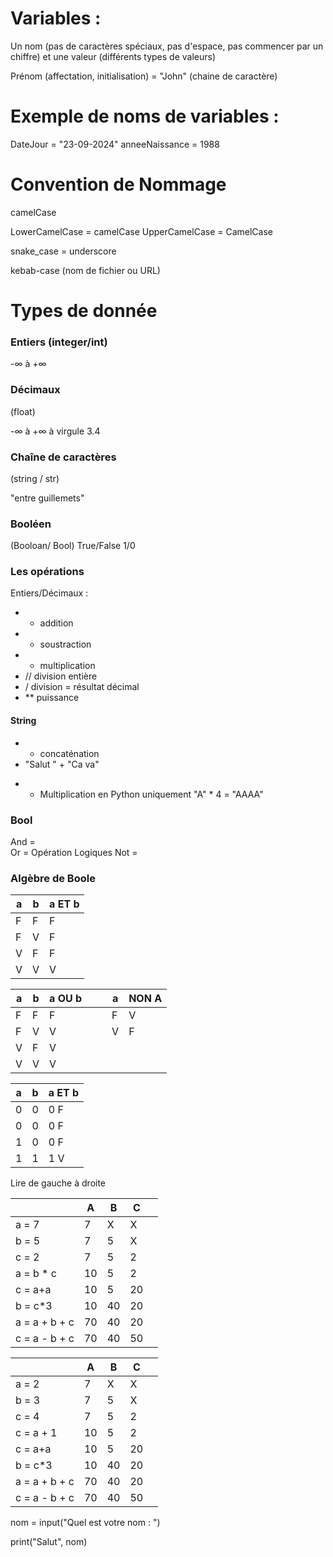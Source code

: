 # Variables :

Un nom (pas de caractères spéciaux, pas d'espace, pas commencer par un chiffre) et une valeur (différents types de valeurs)

Prénom (affectation, initialisation) = "John" (chaine de caractère)

# Exemple de noms de variables :

DateJour = "23-09-2024"
anneeNaissance = 1988

# Convention de Nommage

camelCase

LowerCamelCase = camelCase
UpperCamelCase = CamelCase

snake_case = underscore

kebab-case (nom de fichier ou URL)

# Types de donnée

### Entiers (integer/int)
-∞ à +∞

### Décimaux
(float)

-∞ à +∞
à virgule 
3.4

### Chaîne de caractères

(string / str)

"entre guillemets"

### Booléen
(Booloan/ Bool)
True/False 
1/0

### Les opérations

Entiers/Décimaux :
- + addition
- - soustraction
- * multiplication
- // division entière 
- / division = résultat décimal
- ** puissance

#### String
- + concaténation
- "Salut " + "Ca va"

* * Multiplication en Python uniquement
"A" * 4 = "AAAA"

### Bool

And =            
Or =                                          Opération Logiques
Not =


### Algèbre de Boole 



| a   | b   | a ET b |
| --- | --- | ------ |
| F   | F   | F      |
| F   | V   | F      |
| V   | F   | F      |
| V   | V   | V      |

| a   | b   | a OU b |     |     | a   | NON A |
| --- | --- | ------ | --- | --- | --- | ----- |
| F   | F   | F      |     |     | F   | V     |
| F   | V   | V      |     |     | V   | F     |
| V   | F   | V      |     |     |     |       |
| V   | V   | V      |     |     |     |       |


| a   | b   | a ET b |
| --- | --- | ------ |
| 0   | 0   | 0 F    |
| 0   | 0   | 0 F    |
| 1   | 0   | 0 F    |
| 1   | 1   | 1 V    |

Lire de gauche à droite


|               | A   | B   | C   |     |
| ------------- | --- | --- | --- | --- |
| a = 7         | 7   | X   | X   |     |
| b = 5         | 7   | 5   | X   |     |
| c = 2         | 7   | 5   | 2   |     |
| a = b * c     | 10  | 5   | 2   |     |
| c = a+a       | 10  | 5   | 20  |     |
| b = c*3       | 10  | 40  | 20  |     |
| a = a + b + c | 70  | 40  | 20  |     |
| c = a - b + c | 70  | 40  | 50  |     |

|               | A   | B   | C   |     |
| ------------- | --- | --- | --- | --- |
| a = 2         | 7   | X   | X   |     |
| b = 3         | 7   | 5   | X   |     |
| c = 4         | 7   | 5   | 2   |     |
| c = a + 1     | 10  | 5   | 2   |     |
| c = a+a       | 10  | 5   | 20  |     |
| b = c*3       | 10  | 40  | 20  |     |
| a = a + b + c | 70  | 40  | 20  |     |
| c = a - b + c | 70  | 40  | 50  |     |

nom = input("Quel est votre nom : ")

print("Salut", nom)

